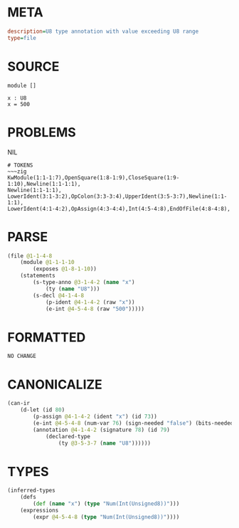 # META
~~~ini
description=U8 type annotation with value exceeding U8 range
type=file
~~~
# SOURCE
~~~roc
module []

x : U8
x = 500
~~~
# PROBLEMS
NIL

~~~
# TOKENS
~~~zig
KwModule(1:1-1:7),OpenSquare(1:8-1:9),CloseSquare(1:9-1:10),Newline(1:1-1:1),
Newline(1:1-1:1),
LowerIdent(3:1-3:2),OpColon(3:3-3:4),UpperIdent(3:5-3:7),Newline(1:1-1:1),
LowerIdent(4:1-4:2),OpAssign(4:3-4:4),Int(4:5-4:8),EndOfFile(4:8-4:8),
~~~
# PARSE
~~~clojure
(file @1-1-4-8
	(module @1-1-1-10
		(exposes @1-8-1-10))
	(statements
		(s-type-anno @3-1-4-2 (name "x")
			(ty (name "U8")))
		(s-decl @4-1-4-8
			(p-ident @4-1-4-2 (raw "x"))
			(e-int @4-5-4-8 (raw "500")))))
~~~
# FORMATTED
~~~roc
NO CHANGE
~~~
# CANONICALIZE
~~~clojure
(can-ir
	(d-let (id 80)
		(p-assign @4-1-4-2 (ident "x") (id 73))
		(e-int @4-5-4-8 (num-var 76) (sign-needed "false") (bits-needed "9_to_15") (value "500") (id 76))
		(annotation @4-1-4-2 (signature 78) (id 79)
			(declared-type
				(ty @3-5-3-7 (name "U8"))))))
~~~
# TYPES
~~~clojure
(inferred-types
	(defs
		(def (name "x") (type "Num(Int(Unsigned8))")))
	(expressions
		(expr @4-5-4-8 (type "Num(Int(Unsigned8))"))))
~~~